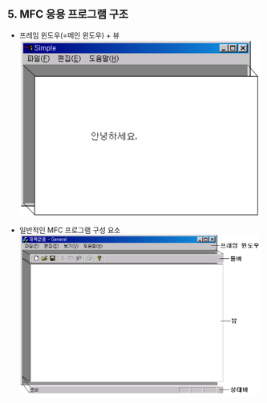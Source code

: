 ## 5. MFC 응용 프로그램 구조
- 프레임 윈도우(=메인 윈도우) + 뷰
![alt text](./images/MFC%20응용%20프로그램%20구조_1.png)

- 일반적인 MFC 프로그램 구성 요소
![alt text](./images/MFC%20응용%20프로그램%20구조_2.png)